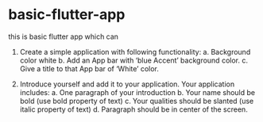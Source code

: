 # basic-flutter-app

this is basic flutter app which can 

1.	Create a simple application with following functionality:
a.	Background color white
b.	Add an App bar with ‘blue Accent’ background color.
c.	Give a title to that App bar of ‘White’ color.

2.	Introduce yourself and add it to your application. Your application includes:
a.	One paragraph of your introduction
b.	Your name should be bold (use bold property of text)
c.	Your qualities should be slanted (use italic property of text)
d.	Paragraph should be in center of the screen.

